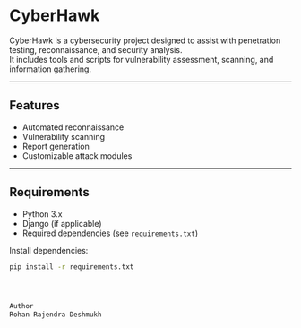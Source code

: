 # CyberHawk

CyberHawk is a cybersecurity project designed to assist with penetration testing, reconnaissance, and security analysis.  
It includes tools and scripts for vulnerability assessment, scanning, and information gathering.

---

## Features
- Automated reconnaissance
- Vulnerability scanning
- Report generation
- Customizable attack modules

---

## Requirements
- Python 3.x
- Django (if applicable)
- Required dependencies (see `requirements.txt`)

Install dependencies:
```bash
pip install -r requirements.txt




Author
Rohan Rajendra Deshmukh

